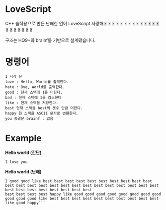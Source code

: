 # LoveScript
C++ 습작용으로 만든 난해한 언어 LoveScript 사랑해ㅐㅐㅐㅐㅐㅐㅐㅐㅐㅐㅐㅐㅐㅐㅐㅐㅐㅐㅐㅐㅐ

구조는 HQ9+와 brainf를 기반으로 설계됐습니다.

# 명령어
```
I 시작 문
love : Hello, World를 출력한다.
hate : Bye, World를 출력한다.
good : 현재 스택에 1을 더한다.
bad : 현재 스택에 1을 감소한다
like : 현재 스택을 저장한다.
best 현재 스택을 best의 갯수 만큼 더한다.
happy 현 스택을 ASCII 문자로 변환한다.
you 종결문 brainf : 없음
```

# Example

**Hello world (간단)**

```I love you```

**Hello world (난해)**

```
I good good like best best best best best best best best best best best best best best best best best best best best best best best best best best best best best best best best
best best best best happy like good good good good good good good good good good good like best best best best best best best best best best like good happy```
